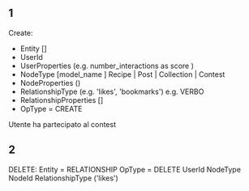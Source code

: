 
## 1
Create:
- Entity []
- UserId
- UserProperties (e.g. number_interactions as score )
- NodeType [model_name ] Recipe  | Post | Collection | Contest
- NodeProperties ()
- RelationshipType (e.g. 'likes', 'bookmarks') e.g. VERBO
- RelationshipProperties []
- OpType = CREATE

Utente ha partecipato al contest


## 2

DELETE:
Entity = RELATIONSHIP
OpType = DELETE
UserId
NodeType
NodeId
RelationshipType ('likes')
